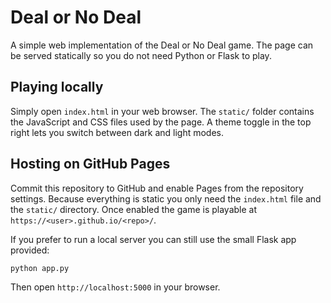 # Deal or No Deal

A simple web implementation of the Deal or No Deal game. The page can be
served statically so you do not need Python or Flask to play.

## Playing locally

Simply open `index.html` in your web browser. The `static/` folder contains
the JavaScript and CSS files used by the page. A theme toggle in the top
right lets you switch between dark and light modes.

## Hosting on GitHub Pages

Commit this repository to GitHub and enable Pages from the repository
settings. Because everything is static you only need the `index.html` file
and the `static/` directory. Once enabled the game is playable at
`https://<user>.github.io/<repo>/`.

If you prefer to run a local server you can still use the small Flask app
provided:

```bash
python app.py
```

Then open `http://localhost:5000` in your browser.
